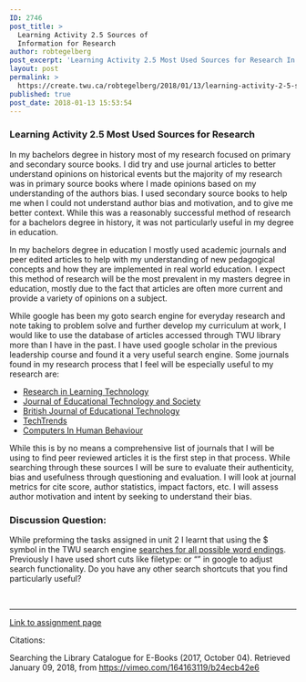 ```yaml
---
ID: 2746
post_title: >
  Learning Activity 2.5 Sources of
  Information for Research
author: robtegelberg
post_excerpt: 'Learning Activity 2.5 Most Used Sources for Research In my bachelors degree in history most of my research focused on primary and secondary source books. I did try and use journal articles to better understand opinions on historical events but the majority of my research was in primary source books where I made opinions based [&hellip;]'
layout: post
permalink: >
  https://create.twu.ca/robtegelberg/2018/01/13/learning-activity-2-5-sources-of-information-for-research/
published: true
post_date: 2018-01-13 15:53:54
---
```

<h3>Learning Activity 2.5 Most Used Sources for Research</h3>

In my bachelors degree in history most of my research focused on primary and secondary source books. I did try and use journal articles to better understand opinions on historical events but the majority of my research was in primary source books where I made opinions based on my understanding of the authors bias. I used secondary source books to help me when I could not understand author bias and motivation, and to give me better context. While this was a reasonably successful method of research for a bachelors degree in history, it was not particularly useful in my degree in education.

In my bachelors degree in education I mostly used academic journals and peer edited articles to help with my understanding of new pedagogical concepts and how they are implemented in real world education. I expect this method of research will be the most prevalent in my masters degree in education, mostly due to the fact that articles are often more current and provide a variety of opinions on a subject.

While google has been my goto search engine for everyday research and note taking to problem solve and further develop my curriculum at work, I would like to use the database of articles accessed through TWU library more than I have in the past. I have used google scholar in the previous leadership course and found it a very useful search engine. Some journals found in my research process that I feel will be especially useful to my research are:

<ul>
<li><a href="http://www.tandfonline.com/toc/zrlt20/current">Research in Learning Technology</a></li>
<li><a href="http://www.ifets.info/issues.php">Journal of Educational Technology and Society</a></li>
<li><a href="http://onlinelibrary.wiley.com/journal/10.1111/(ISSN)1467-8535">British Journal of Educational Technology</a></li>
<li><a href="https://link.springer.com/journal/volumesAndIssues/11528">TechTrends</a></li>
<li><a href="https://www.journals.elsevier.com/computers-in-human-behavior">Computers In Human Behaviour</a></li>
</ul>

While this is by no means a comprehensive list of journals that I will be using to find peer reviewed articles it is the first step in that process. While searching through these sources I will be sure to evaluate their authenticity, bias and usefulness through questioning and evaluation. I will look at journal metrics for cite score, author statistics, impact factors, etc. I will assess author motivation and intent by seeking to understand their bias.

<h3>Discussion Question:</h3>

While preforming the tasks assigned in unit 2 I learnt that using the $ symbol in the TWU search engine <a href="https://vimeo.com/164163119/b24ecb42e6">searches for all possible word endings</a>. Previously I have used short cuts like filetype: or &#8220;&#8221; in google to adjust search functionality. Do you have any other search shortcuts that you find particularly useful?

&nbsp;

<hr />

<a href="https://create.twu.ca/ldrs591-sp18/unit-2-learning-activities/">Link to assignment page</a>

Citations:

Searching the Library Catalogue for E-Books (2017, October 04). Retrieved January 09, 2018, from https://vimeo.com/164163119/b24ecb42e6